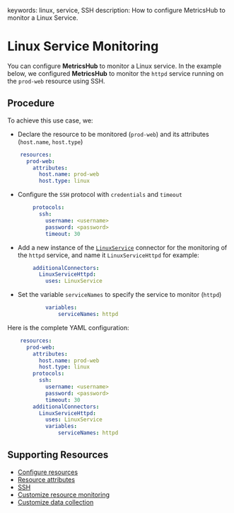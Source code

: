keywords: linux, service, SSH
description: How to configure MetricsHub to monitor a Linux Service.

# Linux Service Monitoring

<!-- MACRO{toc|fromDepth=1|toDepth=2|id=toc} -->

You can configure **MetricsHub** to monitor a Linux service. In the example below, we configured **MetricsHub** to monitor the `httpd` service running on the `prod-web` resource using SSH.

## Procedure

To achieve this use case, we:

* Declare the resource to be monitored (`prod-web`)​ and its attributes (`host.name`, `host.type`)​

```yaml
    resources:
      prod-web:
        attributes:
          host.name: prod-web
          host.type: linux
```

* Configure the `SSH` protocol with `credentials` and `timeout​`

```yaml
        protocols:
          ssh:
            username: <username>
            password: <password>
            timeout: 30
```

* Add a new instance of the [`LinuxService`](https://metricshub.com/docs/latest/connectors/linuxservice.html) connector for the monitoring of the `httpd` service, and name it `LinuxServiceHttpd` for example:

```yaml
        additionalConnectors:
          LinuxServiceHttpd:
            uses: LinuxService
```

* Set the variable `serviceNames` to specify the service to monitor (`httpd`)​

```yaml
            variables:
                serviceNames: httpd
```

Here is the complete YAML configuration:

```yaml
    resources:
      prod-web:
        attributes:
          host.name: prod-web
          host.type: linux
        protocols:
          ssh:
            username: <username>
            password: <password>
            timeout: 30
        additionalConnectors:
          LinuxServiceHttpd:
            uses: LinuxService
            variables:
                serviceNames: httpd
```

## Supporting Resources

* [Configure resources](../configuration/configure-monitoring.md#step-3-configure-resources)
* [Resource attributes](../configuration/configure-monitoring.html#resource-attributes)
* [SSH](../configuration/configure-monitoring.md#ssh)
* [Customize resource monitoring](../configuration/configure-monitoring.html#customize-resource-monitoring)
* [Customize data collection](../configuration/configure-monitoring.html#customize-data-collection)
